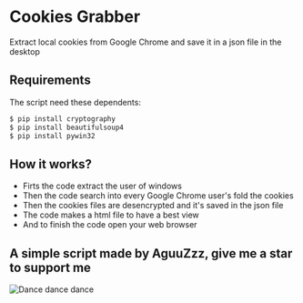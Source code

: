 # Cookies Grabber

Extract local cookies from Google Chrome and save it in a json file in the desktop

## Requirements

The script need these dependents:
```bash
$ pip install cryptography
$ pip install beautifulsoup4
$ pip install pywin32
```

## How it works?
- Firts the code extract the user of windows
- Then the code search into every Google Chrome user's fold the cookies
- Then the cookies files are desencrypted and it's saved in the json file
- The code makes a html file to have a best view
- And to finish the code open your web browser

## A simple script made by AguuZzz, give me a star to support me
![Dance dance dance](https://media.tenor.com/p_4UALhVSkIAAAAd/pk-xd.gif)
